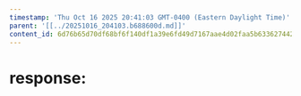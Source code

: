 ```yaml
---
timestamp: 'Thu Oct 16 2025 20:41:03 GMT-0400 (Eastern Daylight Time)'
parent: '[[../20251016_204103.b688600d.md]]'
content_id: 6d76b65d70df68bf6f140df1a39e6fd49d7167aae4d02faa5b63362744266256
---
```


# response:
